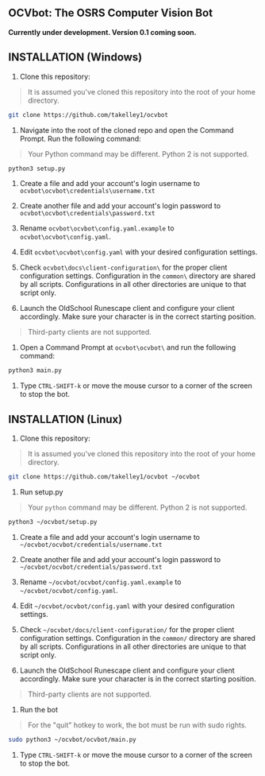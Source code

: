 ## OCVbot: The OSRS Computer Vision Bot

**Currently under development. Version 0.1 coming soon.**

## INSTALLATION (Windows)

1. Clone this repository:
> It is assumed you've cloned this repository into the root of your home
directory.
```bash
git clone https://github.com/takelley1/ocvbot
```

1. Navigate into the root of the cloned repo and open the Command Prompt. Run
the following command:
> Your Python command may be different. Python 2 is not supported.
```bash
python3 setup.py
```

1. Create a file and add your account's login username to
`ocvbot\ocvbot\credentials\username.txt`
1. Create another file and add your account's login password to
`ocvbot\ocvbot\credentials\password.txt`

1. Rename `ocvbot\ocvbot\config.yaml.example` to `ocvbot\ocvbot\config.yaml`.
1. Edit `ocvbot\ocvbot\config.yaml` with your desired configuration settings.

1. Check `ocvbot\docs\client-configuration\` for the proper client
configuration settings. Configuration in the `common\` directory are shared by
all scripts. Configurations in all other directories are unique to that script
only.

1. Launch the OldSchool Runescape client and configure your client accordingly.
 Make sure your character is in the correct starting position.
> Third-party clients are not supported.

1. Open a Command Prompt at `ocvbot\ocvbot\` and run the following command:
```bash
python3 main.py
```

1. Type `CTRL-SHIFT-k` or move the mouse cursor to a corner of the screen to
stop the bot.


## INSTALLATION (Linux)

1. Clone this repository:
> It is assumed you've cloned this repository into the root of your home
directory.
```bash
git clone https://github.com/takelley1/ocvbot ~/ocvbot
```

1. Run setup.py
> Your `python` command may be different. Python 2 is not supported.
```bash
python3 ~/ocvbot/setup.py
```

1. Create a file and add your account's login username to
`~/ocvbot/ocvbot/credentials/username.txt`
1. Create another file and add your account's login password to
`~/ocvbot/ocvbot/credentials/password.txt`

1. Rename `~/ocvbot/ocvbot/config.yaml.example` to `~/ocvbot/ocvbot/config.yaml`.
1. Edit `~/ocvbot/ocvbot/config.yaml` with your desired configuration settings.

1. Check `~/ocvbot/docs/client-configuration/` for the proper client
configuration settings. Configuration in the `common/` directory are shared by
all scripts. Configurations in all other directories are unique to that script
only.

1. Launch the OldSchool Runescape client and configure your client accordingly.
 Make sure your character is in the correct starting position.
> Third-party clients are not supported.

1. Run the bot
> For the "quit" hotkey to work, the bot must be run with sudo rights.
```bash
sudo python3 ~/ocvbot/ocvbot/main.py
```

1. Type `CTRL-SHIFT-k` or move the mouse cursor to a corner of the screen to
stop the bot.
